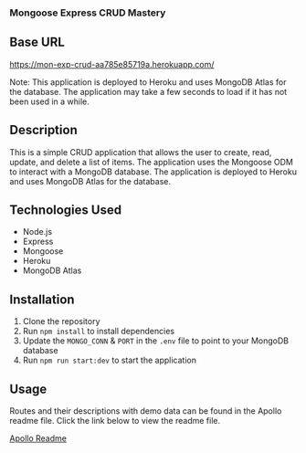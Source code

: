 ### Mongoose Express CRUD Mastery

## Base URL

https://mon-exp-crud-aa785e85719a.herokuapp.com/

Note: This application is deployed to Heroku and uses MongoDB Atlas for the database. The application may take a few seconds to load if it has not been used in a while.

## Description

This is a simple CRUD application that allows the user to create, read, update, and delete a list of items. The application uses the Mongoose ODM to interact with a MongoDB database. The application is deployed to Heroku and uses MongoDB Atlas for the database.

## Technologies Used

- Node.js
- Express
- Mongoose
- Heroku
- MongoDB Atlas

## Installation

1. Clone the repository
2. Run `npm install` to install dependencies
3. Update the `MONGO_CONN` & `PORT` in the `.env` file to point to your MongoDB database
4. Run `npm run start:dev` to start the application

## Usage

Routes and their descriptions with demo data can be found in the Apollo readme file. Click the link below to view the readme file.

[Apollo Readme](https://github.com/Apollo-Level2-Web-Dev/L2-B2-assignment-2/blob/main/README.md)
